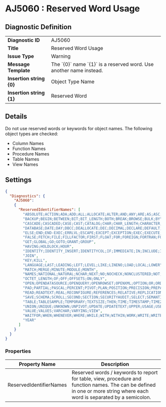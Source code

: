 # AJ5060 : Reserved Word Usage

## Diagnostic Definition

<table>
  <tr>
    <td class="header"><b>Diagnostic ID</b></td>
    <td>AJ5060</td>
  </tr>
  <tr>
    <td class="header"><b>Title</b></td>
    <td>Reserved Word Usage</td>
  </tr>
  <tr>
    <td class="header"><b>Issue Type</b></td>
    <td>Warning</td>
  </tr>
  <tr>
    <td class="header"><b>Message Template</b></td>
    <td>The `{0}` name `{1}` is a reserved word. Use another name instead.</td>
  </tr>
    <tr>
    <td class="header"><b>Insertion string {0}</b></td>
    <td>Object Type Name</td>
  </tr>
  <tr>
    <td class="header"><b>Insertion string {1}</b></td>
    <td>Reserved Word</td>
  </tr>

</table>

## Details

Do not use reserved words or keywords for object names. The following object types are checked:

- Column Names
- Function Names
- Procedure Names
- Table Names
- View Names


## Settings

```json
{
  "Diagnostics": {
    "AJ5060":
    {
      "ReservedIdentifierNames": [
        "ABSOLUTE;ACTION;ADA;ADD;ALL;ALLOCATE;ALTER;AND;ANY;ARE;AS;ASC;ASSERTION;AT;AUTHORIZATION;AVG",
        "BACKUP;BEGIN;BETWEEN;BIT;BIT_LENGTH;BOTH;BREAK;BROWSE;BULK;BY",
        "CASCADE;CASCADED;CASE;CAST;CATALOG;CHAR;CHAR_LENGTH;CHARACTER;CHARACTER_LENGTH;CHECK;CHECKPOINT;CLOSE;CLUSTERED;COALESCE;COLLATE;COLLATION;COLUMN;COMMIT;COMPUTE;CONNECT;CONNECTION;CONSTRAINT;CONSTRAINTS;CONTAINS;CONTAINSTABLE;CONTINUE;CONVERT;CORRESPONDING;COUNT;CREATE;CROSS;CURRENT;CURRENT_DATE;CURRENT_TIME;CURRENT_TIMESTAMP;CURRENT_USER;CURSOR",
        "DATABASE;DATE;DAY;DBCC;DEALLOCATE;DEC;DECIMAL;DECLARE;DEFAULT;DEFERRABLE;DEFERRED;DELETE;DENY;DESC;DESCRIBE;DESCRIPTOR;DIAGNOSTICS;DISCONNECT;DISK;DISTINCT;DISTRIBUTED;DOMAIN;DOUBLE;DROP;DUMP",
        "ELSE;END;END-EXEC;ERRLVL;ESCAPE;EXCEPT;EXCEPTION;EXEC;EXECUTE;EXISTS;EXIT;EXTERNAL;EXTRACT",
        "FALSE;FETCH;FILE;FILLFACTOR;FIRST;FLOAT;FOR;FOREIGN;FORTRAN;FOUND;FREETEXT;FREETEXTTABLE;FROM;FULL;FUNCTION",
        "GET;GLOBAL;GO;GOTO;GRANT;GROUP",
        "HAVING;HOLDLOCK;HOUR",
        "IDENTITY;IDENTITY_INSERT;IDENTITYCOL;IF;IMMEDIATE;IN;INCLUDE;INDEX;INDICATOR;INITIALLY;INNER;INPUT;INSENSITIVE;INSERT;INT;INTEGER;INTERSECT;INTERVAL;INTO;IS;ISOLATION",
        "JOIN",
        "KEY;KILL",
        "LANGUAGE;LAST;LEADING;LEFT;LEVEL;LIKE;LINENO;LOAD;LOCAL;LOWER",
        "MATCH;MERGE;MINUTE;MODULE;MONTH",
        "NAMES;NATIONAL;NATURAL;NCHAR;NEXT;NO;NOCHECK;NONCLUSTERED;NOT;NULL;NULLIF;NUMERIC",
        "OCTET_LENGTH;OF;OFF;OFFSETS;ON;ONLY",
        "OPEN;OPENDATASOURCE;OPENQUERY;OPENROWSET;OPENXML;OPTION;OR;ORDER;OUTER;OUTPUT;OVER;OVERLAPS",
        "PAD;PARTIAL;PASCAL;PERCENT;PIVOT;PLAN;POSITION;PRECISION;PREPARE;PRESERVE;PRIMARY;PRINT;PRIOR;PRIVILEGES;PROC;PROCEDURE;PUBLIC;RAISERROR",
        "READ;READTEXT;REAL;RECONFIGURE;REFERENCES;RELATIVE;REPLICATION;RESTORE;RESTRICT;RETURN;REVERT;REVOKE;RIGHT;ROLLBACK;ROWCOUNT;ROWGUIDCOL;ROWS;RULE",
        "SAVE;SCHEMA;SCROLL;SECOND;SECTION;SECURITYAUDIT;SELECT;SEMANTICKEYPHRASETABLE;SEMANTICSIMILARITYDETAILSTABLE;SEMANTICSIMILARITYTABLE;SESSION_USER;SET;SETUSER;SHUTDOWN;SIZE;SMALLINT;SOME;SPACE;SQLCA;SQLCODE;SQLERROR;SQLSTATE;SQLWARNING;STATISTICS;SUBSTRING;SUM;SYSTEM_USER",
        "TABLE;TABLESAMPLE;TEMPORARY;TEXTSIZE;THEN;TIME;TIMESTAMP;TIMEZONE_HOUR;TIMEZONE_MINUTE;TO;TOP;TRAILING;TRANSACTION;TRANSLATE;TRANSLATION;TRIGGER;TRIM;TRUE;TRUNCATE;TRY_CONVERT;TSEQUAL",
        "UNION;UNIQUE;UNKNOWN;UNPIVOT;UPDATE;UPDATETEXT;UPPER;USAGE;USE;USER;USING",
        "VALUE;VALUES;VARCHAR;VARYING;VIEW",
        "WAITFOR;WHEN;WHENEVER;WHERE;WHILE;WITH;WITHIN;WORK;WRITE;WRITETEXT",
        "YEAR"
      ]
    }
  }
}
```


### Properties

| Property Name           | Description                                                                                                                                                              |
|-------------------------|--------------------------------------------------------------------------------------------------------------------------------------------------------------------------|
| ReservedIdentifierNames | Reserved words / keywords to report for table, view, procedure and function names. The can be defined in one or more string where each word is separated by a semicolon. |




